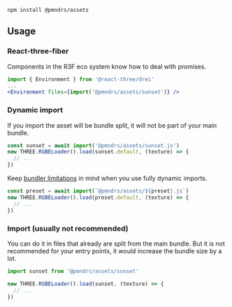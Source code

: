```shell
npm install @pmndrs/assets
```

## Usage

### React-three-fiber

Components in the R3F eco system know how to deal with promises.

```jsx
import { Environment } from '@react-three/drei'
...
<Environment files={import('@pmndrs/assets/sunset')} />
```

### Dynamic import

If you import the asset will be bundle split, it will not be part of your main bundle.

```jsx
const sunset = await import('@pmndrs/assets/sunset.js')
new THREE.RGBELoader().load(sunset.default, (texture) => {
  // ...
})
```

Keep [bundler limitations](https://github.com/rollup/plugins/tree/master/packages/dynamic-import-vars#limitations) in mind when you use fully dynamic imports.

```jsx
const preset = await import(`@pmndrs/assets/${preset}.js`)
new THREE.RGBELoader().load(preset.default, (texture) => {
  // ...
})
```

### Import (usually not recommended)

You can do it in files that already are split from the main bundle. But it is not recommended for your entry points, it would increase the bundle size by a lot.

```jsx
import sunset from '@pmndrs/assets/sunset'

new THREE.RGBELoader().load(sunset, (texture) => {
  // ...
})
```